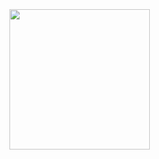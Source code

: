 <img src="https://github.com/Taksh-Malaviya/Flowers/assets/150029733/cdde550c-7805-49c9-aec2-edf3aef9a1fb" width="250px">

